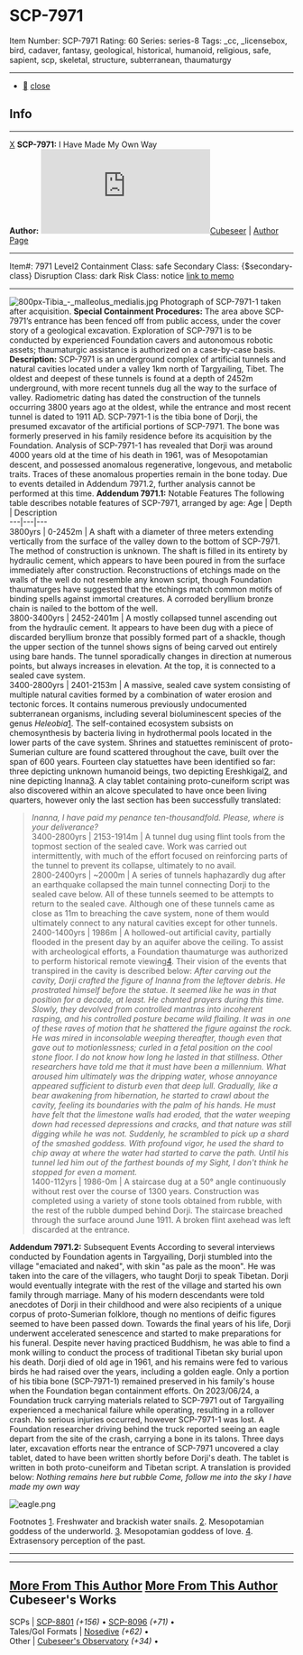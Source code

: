 # SCP-7971
Item Number: SCP-7971
Rating: 60
Series: series-8
Tags: _cc, _licensebox, bird, cadaver, fantasy, geological, historical, humanoid, religious, safe, sapient, scp, skeletal, structure, subterranean, thaumaturgy

---

  * [](javascript:;)
[close](javascript:;)
## Info
* * *
[X](javascript:;)
**SCP-7971:** I Have Made My Own Way  
**Author:** [![Cubeseer](https://www.wikidot.com/avatar.php?userid=5366457&amp;size=small&amp;timestamp=1747284309)](http://www.wikidot.com/user:info/cubeseer)[Cubeseer](http://www.wikidot.com/user:info/cubeseer) | [Author Page](/cubeseer-author-page)
* * *

Item#: 7971
Level2
Containment Class:
safe
Secondary Class:
{$secondary-class}
Disruption Class:
dark
Risk Class:
notice
[link to memo](/classification-committee-memo)  

* * *
![800px-Tibia_-_malleolus_medialis.jpg](https://scp-wiki.wdfiles.com/local--files/scp-7971/800px-Tibia_-_malleolus_medialis.jpg)
Photograph of SCP-7971-1 taken after acquisition.
**Special Containment Procedures:** The area above SCP-7971’s entrance has been fenced off from public access, under the cover story of a geological excavation. Exploration of SCP-7971 is to be conducted by experienced Foundation cavers and autonomous robotic assets; thaumaturgic assistance is authorized on a case-by-case basis.
**Description:** SCP-7971 is an underground complex of artificial tunnels and natural cavities located under a valley 1km north of Targyailing, Tibet. The oldest and deepest of these tunnels is found at a depth of 2452m underground, with more recent tunnels dug all the way to the surface of valley. Radiometric dating has dated the construction of the tunnels occurring 3800 years ago at the oldest, while the entrance and most recent tunnel is dated to 1911 AD.
SCP-7971-1 is the tibia bone of Dorji, the presumed excavator of the artificial portions of SCP-7971. The bone was formerly preserved in his family residence before its acquisition by the Foundation. Analysis of SCP-7971-1 has revealed that Dorji was around 4000 years old at the time of his death in 1961, was of Mesopotamian descent, and possessed anomalous regenerative, longevous, and metabolic traits. Traces of these anomalous properties remain in the bone today. Due to events detailed in Addendum 7971.2, further analysis cannot be performed at this time.
**Addendum 7971.1:** Notable Features
The following table describes notable features of SCP-7971, arranged by age:
Age | Depth | Description  
---|---|---  
3800yrs | 0-2452m | A shaft with a diameter of three meters extending vertically from the surface of the valley down to the bottom of SCP-7971. The method of construction is unknown. The shaft is filled in its entirety by hydraulic cement, which appears to have been poured in from the surface immediately after construction. Reconstructions of etchings made on the walls of the well do not resemble any known script, though Foundation thaumaturges have suggested that the etchings match common motifs of binding spells against immortal creatures. A corroded beryllium bronze chain is nailed to the bottom of the well.  
3800-3400yrs | 2452-2401m | A mostly collapsed tunnel ascending out from the hydraulic cement. It appears to have been dug with a piece of discarded beryllium bronze that possibly formed part of a shackle, though the upper section of the tunnel shows signs of being carved out entirely using bare hands. The tunnel sporadically changes in direction at numerous points, but always increases in elevation. At the top, it is connected to a sealed cave system.  
3400-2800yrs | 2401-2153m |  A massive, sealed cave system consisting of multiple natural cavities formed by a combination of water erosion and tectonic forces. It contains numerous previously undocumented subterranean organisms, including several bioluminescent species of the genus _Heleobia_[1](javascript:;). The self-contained ecosystem subsists on chemosynthesis by bacteria living in hydrothermal pools located in the lower parts of the cave system. Shrines and statuettes reminiscent of proto-Sumerian culture are found scattered throughout the cave, built over the span of 600 years. Fourteen clay statuettes have been identified so far: three depicting unknown humanoid beings, two depicting Ereshkigal[2](javascript:;), and nine depicting Inanna[3](javascript:;). A clay tablet containing proto-cuneiform script was also discovered within an alcove speculated to have once been living quarters, however only the last section has been successfully translated:
> _Inanna, I have paid my penance ten-thousandfold. Please, where is your deliverance?_  
3400-2800yrs | 2153-1914m | A tunnel dug using flint tools from the topmost section of the sealed cave. Work was carried out intermittently, with much of the effort focused on reinforcing parts of the tunnel to prevent its collapse, ultimately to no avail.  
2800-2400yrs | ~2000m | A series of tunnels haphazardly dug after an earthquake collapsed the main tunnel connecting Dorji to the sealed cave below. All of these tunnels seemed to be attempts to return to the sealed cave. Although one of these tunnels came as close as 11m to breaching the cave system, none of them would ultimately connect to any natural cavities except for other tunnels.  
2400-1400yrs | 1986m |  A hollowed-out artificial cavity, partially flooded in the present day by an aquifer above the ceiling. To assist with archeological efforts, a Foundation thaumaturge was authorized to perform historical remote viewing[4](javascript:;). Their vision of the events that transpired in the cavity is described below:
> _After carving out the cavity, Dorji crafted the figure of Inanna from the leftover debris. He prostrated himself before the statue. It seemed like he was in that position for a decade, at least. He chanted prayers during this time. Slowly, they devolved from controlled mantras into incoherent rasping, and his controlled posture became wild flailing. It was in one of these raves of motion that he shattered the figure against the rock. He was mired in inconsolable weeping thereafter, though even that gave out to motionlessness; curled in a fetal position on the cool stone floor. I do not know how long he lasted in that stillness. Other researchers have told me that it must have been a millennium._ _What aroused him ultimately was the dripping water, whose annoyance appeared sufficient to disturb even that deep lull. Gradually, like a bear awakening from hibernation, he started to crawl about the cavity, feeling its boundaries with the palm of his hands. He must have felt that the limestone walls had eroded, that the water weeping down had recessed depressions and cracks, and that nature was still digging while he was not. Suddenly, he scrambled to pick up a shard of the smashed goddess. With profound vigor, he used the shard to chip away at where the water had started to carve the path._ _Until his tunnel led him out of the farthest bounds of my Sight, I don't think he stopped for even a moment._  
1400-112yrs | 1986-0m | A staircase dug at a 50° angle continuously without rest over the course of 1300 years. Construction was completed using a variety of stone tools obtained from rubble, with the rest of the rubble dumped behind Dorji. The staircase breached through the surface around June 1911. A broken flint axehead was left discarded at the entrance.  
  
**Addendum 7971.2:** Subsequent Events
According to several interviews conducted by Foundation agents in Targyailing, Dorji stumbled into the village "emaciated and naked", with skin "as pale as the moon". He was taken into the care of the villagers, who taught Dorji to speak Tibetan. Dorji would eventually integrate with the rest of the village and started his own family through marriage. Many of his modern descendants were told anecdotes of Dorji in their childhood and were also recipients of a unique corpus of proto-Sumerian folklore, though no mentions of deific figures seemed to have been passed down. Towards the final years of his life, Dorji underwent accelerated senescence and started to make preparations for his funeral. Despite never having practiced Buddhism, he was able to find a monk willing to conduct the process of traditional Tibetan sky burial upon his death. Dorji died of old age in 1961, and his remains were fed to various birds he had raised over the years, including a golden eagle. Only a portion of his tibia bone (SCP-7971-1) remained preserved in his family's house when the Foundation began containment efforts.
On 2023/06/24, a Foundation truck carrying materials related to SCP-7971 out of Targyailing experienced a mechanical failure while operating, resulting in a rollover crash. No serious injuries occurred, however SCP-7971-1 was lost. A Foundation researcher driving behind the truck reported seeing an eagle depart from the site of the crash, carrying a bone in its talons.
Three days later, excavation efforts near the entrance of SCP-7971 uncovered a clay tablet, dated to have been written shortly before Dorji's death. The tablet is written in both proto-cuneiform and Tibetan script. A translation is provided below:
_Nothing remains here but rubble_
_Come, follow me into the sky_
_I have made my own way_
  
  
  
  

![eagle.png](https://scp-wiki.wdfiles.com/local--files/scp-7971/eagle.png)
  
  
  
  
  
  
  
  
  

Footnotes
[1](javascript:;). Freshwater and brackish water snails.
[2](javascript:;). Mesopotamian goddess of the underworld.
[3](javascript:;). Mesopotamian goddess of love.
[4](javascript:;). Extrasensory perception of the past.
* * *
* * *
[More From This Author](javascript:;)
[More From This Author](javascript:;)
Cubeseer's Works  
---  
SCPs |  [SCP-8801](/scp-8801) _(+156)_ • [SCP-8096](/scp-8096) _(+71)_ •  
Tales/GoI Formats |  [Nosedive](/nosedive) _(+62)_ •  
Other |  [Cubeseer's Observatory](/cubeseer-author-page) _(+34)_ •